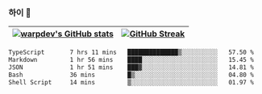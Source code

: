 
### 하이 👋
[![warpdev's GitHub stats](https://github-readme-stats.vercel.app/api?username=warpdev&show_icons=true&theme=vue-dark)](#) |[![GitHub Streak](https://github-readme-streak-stats.herokuapp.com/?user=warpdev&theme=dark)](#)
--- | --- |
<!--START_SECTION:waka-->

```txt
TypeScript       7 hrs 11 mins   ██████████████▒░░░░░░░░░░   57.50 %
Markdown         1 hr 56 mins    ████░░░░░░░░░░░░░░░░░░░░░   15.45 %
JSON             1 hr 51 mins    ███▓░░░░░░░░░░░░░░░░░░░░░   14.81 %
Bash             36 mins         █▒░░░░░░░░░░░░░░░░░░░░░░░   04.80 %
Shell Script     14 mins         ▒░░░░░░░░░░░░░░░░░░░░░░░░   01.97 %
```

<!--END_SECTION:waka-->

<!--
**warpdev/warpdev** is a ✨ _special_ ✨ repository because its `README.md` (this file) appears on your GitHub profile.

Here are some ideas to get you started:

- 🔭 I’m currently working on ...
- 🌱 I’m currently learning ...
- 👯 I’m looking to collaborate on ...
- 🤔 I’m looking for help with ...
- 💬 Ask me about ...
- 📫 How to reach me: ...
- 😄 Pronouns: ...
- ⚡ Fun fact: ...
-->

